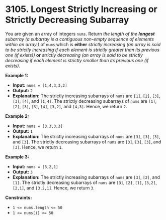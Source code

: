 # 3105. Longest Strictly Increasing or Strictly Decreasing Subarray

You are given an array of integers `nums`. Return _the length of the **longest**_ _subarray (a subarray is a contiguous non-empty sequence of elements within an array.)_ of `nums` which is **either** _strictly increasing (an array is said to be strictly increasing if each element is strictly greater than its previous one (if exists))_ **or** _strictly decreasing (an array is said to be strictly decreasing if each element is strictly smaller than its previous one (if exists)_.

**Example 1:**

* **Input:** `nums = [1,4,3,3,2]`
* **Output:** `2`
* **Explanation:** The strictly increasing subarrays of `nums` are `[1]`, `[2]`, `[3]`, `[3]`, `[4]`, and `[1,4]`. The strictly decreasing subarrays of `nums` are `[1]`, `[2]`, `[3]`, `[3]`, `[4]`, `[3,2]`, and `[4,3]`. Hence, we return `2`.

**Example 2:**

* **Input:** `nums = [3,3,3,3]`
* **Output:** `1`
* **Explanation:** The strictly increasing subarrays of `nums` are `[3]`, `[3]`, `[3]`, and `[3]`.  The strictly decreasing subarrays of `nums` are `[3]`, `[3]`, `[3]`, and `[3]`. Hence, we return `1`.


**Example 3:**

* **Input:** `nums = [3,2,1]`
* **Output:** `3`
* **Explanation:** The strictly increasing subarrays of `nums` are `[3]`, `[2]`, and `[1]`. The strictly decreasing subarrays of `nums` are `[3]`, `[2]`, `[1]`, `[3,2]`, `[2,1]`, and `[3,2,1]`.  Hence, we return `3`.


**Constraints:**

*   `1 <= nums.length <= 50`
*   `1 <= nums[i] <= 50`

